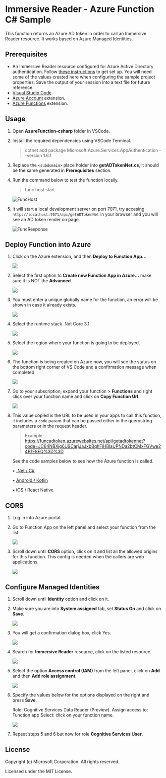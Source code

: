 # Immersive Reader - Azure Function C# Sample

This function returns an Azure AD token in order to call an Immersive Reader resource. It works based on Azure Managed Identities.

## Prerequisites

* An Immersive Reader resource configured for Azure Active Directory authentication. Follow [these instructions](https://docs.microsoft.com/azure/cognitive-services/immersive-reader/how-to-create-immersive-reader) to get set up. You will need some of the values created here when configuring the sample project properties. Save the output of your session into a text file for future reference.
* [Visual Studio Code](https://code.visualstudio.com/).
* [Azure Account](https://marketplace.visualstudio.com/items?itemName=ms-vscode.azure-account) extension.
* [Azure Functions](https://marketplace.visualstudio.com/items?itemName=ms-azuretools.vscode-azurefunctions) extension.

## Usage

1. Open **AzureFunction-csharp** folder in VSCode.

2. Install the required dependencies using VSCode Terminal.

    > dotnet add package Microsoft.Azure.Services.AppAuthentication --version 1.6.1

3. Replace the `<subdomain>` place holder into **getADTokenNet.cs**, it should be the same generated in **Prerequisites** section.

4. Run the command below to test the function locally.

    > func host start

    ![FuncHost](images/funchost.png)

5. It will start a local development server on port 7071, try accesing `http://localhost:7071/api/getADTokenNet` in your browser and you will see an AD token render on page.

    ![FuncResponse](images/funcresponse.png)

## Deploy Function into Azure

1. Click on the Azure extension, and then **Deploy to Function App..**.

    ![](images/azfunc1.png)

2. Select the first option to **Create new Function App in Azure…** make sure it is NOT the **Advanced**.

    ![](images/azfunc2.png)

3. You must enter a unique globally name for the function, an error will be shown in case it already exists.

    ![](images/azfunc3.png)

4. Select the runtime stack .Net Core 3.1

    ![](images/azfunc4.png)

5. Select the region where your function is going to be deployed.

    ![](images/azfunc5.png)

6. The function is being created on Azure now, you will see the status on the bottom right corner of VS Code and a confirmation message when completed.

    ![](images/azfunc6.png)

7. Go to your subscription, expand your function > **Functions** and right click over your function name and click on **Copy Function Url**.

    ![](images/azfunc7.png)

8. This value copied is the URL to be used in your apps to call this function, it includes a `code` param that can be passed either in the querystring parameters or in the request header.

    > Example: https://funcadtoken.azurewebsites.net/api/getadtokennet?code=JC64NBXjg6U9CarjJaJxbBqhFjHBlaUPNDa2btCMxFGVwe24B1E8EQ%3D%3D

    See the code samples below to see how the Azure function is called.

    •	[.Net / C#](https://github.com/microsoft/immersive-reader-sdk/tree/master/js/samples/quickstart-csharp-azfunction)
    
    •	[Android / Kotlin](https://github.com/microsoft/immersive-reader-sdk/tree/master/js/samples/quickstart-kotlin-azfunction)
    
    •	iOS / React Native.

## CORS

1. Log in into Azure portal.

2. Go to Function App on the left panel and select your function from the list.

    ![](images/azpor1.png)

3. Scroll down until **CORS** option, click on it and list all the allowed origins for this function. This config is needed when the callers are web applications.

    ![](images/azpor2.png)

## Configure Managed Identities

1. Scroll down until **Identity** option and click on it.

2. Make sure you are into **System assigned** tab, set **Status On** and click on **Save**.

    ![](images/azid1.png)

3. You will get a confirmation dialog box, click Yes.

    ![](images/azid2.png)

4. Search for **Immersive Reader** resource, click on the listed resource.

    ![](images/azid3.png)

5. Select the option **Access control (IAM)** from the left panel, click on **Add** and then **Add role assignment**.

    ![](images/azid4.png)

6. Specify the values below for the options displayed on the right and press **Save**.
    
    Role: Cognitive Services Data Reader (Preview).
    Assign access to: Function app
    Select: click on your function name.

    ![](images/azid5.png)

7. Repeat steps 5 and 6 but now for role **Cognitive Services User**.

## License

Copyright (c) Microsoft Corporation. All rights reserved.

Licensed under the MIT License.
